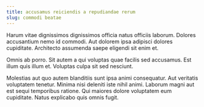```yaml
---
title: accusamus reiciendis a repudiandae rerum
slug: commodi beatae
---
```


Harum vitae dignissimos dignissimos officia natus officiis laborum. Dolores accusantium nemo id commodi. Aut dolorem ipsa adipisci dolores cupiditate. Architecto assumenda saepe eligendi sit enim et.

Omnis ab porro. Sit autem a qui voluptas quae facilis sed accusamus. Est illum quis illum et. Voluptas culpa sit sed nesciunt.

Molestias aut quo autem blanditiis sunt ipsa animi consequatur. Aut veritatis voluptatem tenetur. Minima nisi deleniti iste nihil animi. Laborum magni aut est sequi temporibus ratione. Qui maiores dolore voluptatem eum cupiditate. Natus explicabo quis omnis fugit.
